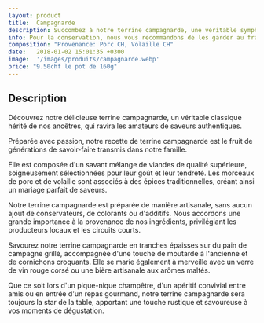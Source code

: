 ```yaml
---
layout: product
title:  Campagnarde
description: Succombez à notre terrine campagnarde, une véritable symphonie de saveurs rustiques et gourmandes, alliant des viandes de choix, des épices traditionnelles et un savoir-faire artisanal, pour une expérience culinaire authentique et réconfortante qui rappelle les plaisirs simples de la campagne.
info: Pour la conservation, nous vous recommandons de les garder au frais à 4° max.<br/>Après ouverture, elle se conserve environ 5 à 15 jours.
composition: "Provenance: Porc CH, Volaille CH"
date:   2018-01-02 15:01:35 +0300
image:  '/images/produits/campagnarde.webp'
price: "9.50chf le pot de 160g"
---
```


## Description

Découvrez notre délicieuse terrine campagnarde, un véritable classique hérité de nos ancêtres, qui ravira les amateurs de saveurs authentiques.

Préparée avec passion, notre recette de terrine campagnarde est le fruit de générations de savoir-faire transmis dans notre famille.

Elle est composée d'un savant mélange de viandes de qualité supérieure, soigneusement sélectionnées pour leur goût et leur tendreté. Les morceaux de porc et de volaille sont associés à des épices traditionnelles, créant ainsi un mariage parfait de saveurs.

Notre terrine campagnarde est préparée de manière artisanale, sans aucun ajout de conservateurs, de colorants ou d'additifs. Nous accordons une grande importance à la provenance de nos ingrédients, privilégiant les producteurs locaux et les circuits courts.

Savourez notre terrine campagnarde en tranches épaisses sur du pain de campagne grillé, accompagnée d'une touche de moutarde à l'ancienne et de cornichons croquants. Elle se marie également à merveille avec un verre de vin rouge corsé ou une bière artisanale aux arômes maltés.

Que ce soit lors d'un pique-nique champêtre, d'un apéritif convivial entre amis ou en entrée d'un repas gourmand, notre terrine campagnarde sera toujours la star de la table, apportant une touche rustique et savoureuse à vos moments de dégustation.